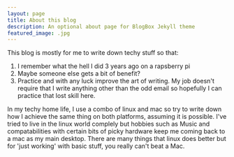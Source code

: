 ```yaml
---
layout: page
title: About this blog
description: An optional about page for BlogBox Jekyll theme
featured_image: .jpg
---
```


This blog is mostly for me to write down techy stuff so that:
1. I remember what the hell I did 3 years ago on a rapsberry pi
2. Maybe someone else gets a bit of benefit?
3. Practice and with any luck improve the art of writing. My job doesn't require that I write anything other than the odd email so hopefully I can practice that lost skill here. 

In my techy home life, I use a combo of linux and mac so try to write down how I achieve the same thing on both platforms, assuming it is possible. I've tried to live in the linux world complely but hobbies such as Music and compatabilities with certain bits of picky hardware keep me coming back to a mac as my main desktop. There are many things that linux does better but for 'just working' with basic stuff, you really can't beat a Mac. 